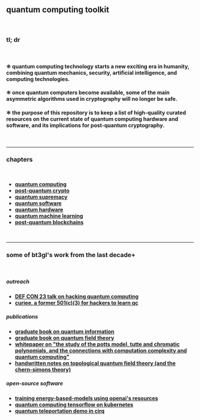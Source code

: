 ## quantum computing toolkit

<br>

### tl; dr

<br>

#### ⚛️ quantum computing technology starts a new exciting era in humanity, combining quantum mechanics, security, artificial intelligence, and computing technologies.
#### ⚛️ once quantum computers become available, some of the main asymmetric algorithms used in cryptography will no longer be safe.
#### ⚛️ the purpose of this repository is to keep a list of high-quality curated resources on the current state of quantum computing hardware and software, and its implications for post-quantum cryptography.

<br>

----

### chapters

<br>

* **[quantum computing](quantum_computing)**
* **[post-quantum crypto](post_quantum_crypto)**
* **[quantum supremacy](quantum_supremacy)**
* **[quantum software](quantum_software)**
* **[quantum hardware](quantum_hardware)**
* **[quantum machine learning](quantum_machine_learning)**
* **[post-quantum blockchains](blockchains)**

<br>

---

### some of bt3gl's work from the last decade+

<br>

##### outreach
* **[DEF CON 23 talk on hacking quantum computing](https://www.youtube.com/watch?v=1Fp6ibfOQ4Y)**
* **[curiee, a former 501(c)(3) for hackers to learn qc](http://web.archive.org/web/20200426052315/http://curiee.com/)**

##### publications
* **[graduate book on quantum information](http://www.astro.sunysb.edu/steinkirch/books/qi.pdf)**
* **[graduate book on quantum field theory](https://www.astro.sunysb.edu/steinkirch/books/qft.pdf)**
* **[whitepaper on "the study of the potts model, tutte and chromatic polynomials, and the connections with computation complexity and quantum computing"](https://www.astro.sunysb.edu/steinkirch/reviews/potts_model_paper.pdf)**
* **[handwritten notes on topological quantum field theory (and the chern-simons theory)](https://www.astro.sunysb.edu/steinkirch/books/tqfts.pdf)**
  
##### open-source software
* **[training energy-based-models using openai's resources](https://github.com/autistic-symposium/ml-ai-agents-py/tree/master/EBMs)**
* **[quantum computing tensorflow on kubernetes](https://github.com/autistic-symposium/ml-qtensorflow-py?tab=readme-ov-file)**
* **[quantum teleportation demo in cirq](https://www.youtube.com/watch?v=oGYMrXpQT-8)**
